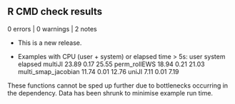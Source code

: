 ## R CMD check results

0 errors | 0 warnings | 2 notes

* This is a new release.

* Examples with CPU (user + system) or elapsed time > 5s:
                     user system elapsed
multiJI             23.89   0.17   25.55
perm_rollEWS        18.94   0.21   21.03
multi_smap_jacobian 11.74   0.01   12.76
uniJI                7.11   0.01    7.19

These functions cannot be sped up further due to bottlenecks occurring in the dependency. Data has been shrunk to minimise example run time.
